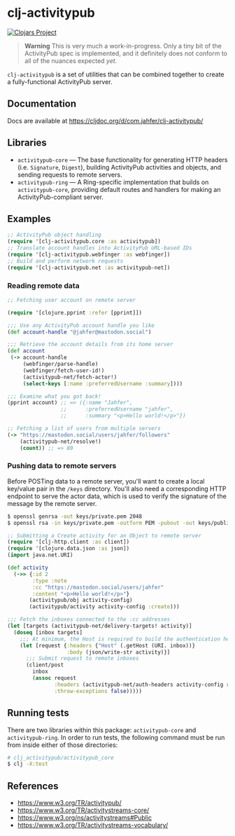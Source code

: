 # clj-activitypub

[![Clojars Project](https://img.shields.io/clojars/v/com.jahfer/clj-activitypub.svg?include_prereleases)](https://clojars.org/com.jahfer/clj-activitypub)

> **Warning**
> This is very much a work-in-progress. Only a tiny bit of the ActivityPub spec is implemented, and it definitely does not conform to all of the nuances expected _yet_.

`clj-activitypub` is a set of utilities that can be combined together to create a fully-functional ActivityPub server.

## Documentation
Docs are available at https://cljdoc.org/d/com.jahfer/clj-activitypub/

## Libraries
- `activitypub-core` — The base functionality for generating HTTP headers (i.e. `Signature`, `Digest`), building ActivityPub activities and objects, and sending requests to remote servers.
- `activitypub-ring` — A Ring-specific implementation that builds on `activitypub-core`, providing default routes and handlers for making an ActivityPub-compliant server.

## Examples

```clj
;; ActivityPub object handling
(require '[clj-activitypub.core :as activitypub])
;; Translate account handles into ActivityPub URL-based IDs
(require '[clj-activitypub.webfinger :as webfinger])
;; Build and perform network requests
(require '[clj-activitypub.net :as activitypub-net])
```

### Reading remote data

```clj
;; Fetching user account on remote server

(require '[clojure.pprint :refer [pprint]])

;;; Use any ActivityPub account handle you like
(def account-handle "@jahfer@mastodon.social")

;;; Retrieve the account details from its home server
(def account
 (-> account-handle
     (webfinger/parse-handle)
     (webfinger/fetch-user-id!)
     (activitypub-net/fetch-actor!)
     (select-keys [:name :preferredUsername :summary])))

;;; Examine what you got back!
(pprint account) ;; => ({:name "Jahfer",
                 ;;      :preferredUsername "jahfer",
                 ;;      :summary "<p>Hello world!</p>"})
```

```clj
;; Fetching a list of users from multiple servers
(-> "https://mastodon.social/users/jahfer/followers"
    (activitypub-net/resolve!)
    (count)) ;; => 80
```

### Pushing data to remote servers

Before POSTing data to a remote server, you'll want to create a local key/value pair in the `/keys` directory. You'll also need a corresponding HTTP endpoint to serve the actor data, which is used to verify the signature of the message by the remote server.

```bash
$ openssl genrsa -out keys/private.pem 2048
$ openssl rsa -in keys/private.pem -outform PEM -pubout -out keys/public.pem
```

```clj
;; Submitting a Create activity for an Object to remote server
(require '[clj-http.client :as client])
(require '[clojure.data.json :as json])
(import java.net.URI)

(def activity
  (->> {:id 2
        :type :note
        :cc "https://mastodon.social/users/jahfer"
        :content "<p>Hello world!</p>"}
       (activitypub/obj activity-config)
       (activitypub/activity activity-config :create)))

;;; Fetch the inboxes connected to the :cc addresses
(let [targets (activitypub-net/delivery-targets! activity)]
  (doseq [inbox targets]
    ;;; At minimum, the Host is required to build the authentication headers
    (let [request {:headers {"Host" (.getHost (URI. inbox))}
                   :body (json/write-str activity)}]
      ;;; Submit request to remote inboxes
      (client/post
        inbox
        (assoc request
               :headers (activitypub-net/auth-headers activity-config request)
               :throw-exceptions false)))))
```

## Running tests

There are two libraries within this package: `activitypub-core` and `activitypub-ring`. In order to run tests, the following command must be run from inside either of those directories:

```bash
# clj_activitypub/activitypub_core
$ clj -X:test
```

## References
- https://www.w3.org/TR/activitypub/
- https://www.w3.org/TR/activitystreams-core/
- https://www.w3.org/ns/activitystreams#Public
- https://www.w3.org/TR/activitystreams-vocabulary/
